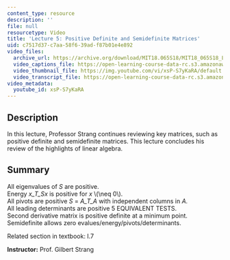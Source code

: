 ```yaml
---
content_type: resource
description: ''
file: null
resourcetype: Video
title: 'Lecture 5: Positive Definite and Semidefinite Matrices'
uid: c7517d37-c7aa-58f6-39ad-f87b01e4e892
video_files:
  archive_url: https://archive.org/download/MIT18.065S18/MIT18_065S18_Lecture05_300k.mp4
  video_captions_file: https://open-learning-course-data-rc.s3.amazonaws.com/18-065-matrix-methods-in-data-analysis-signal-processing-and-machine-learning-spring-2018/649eb67753ea59e389a8910953bf0b59_xsP-S7yKaRA.vtt
  video_thumbnail_file: https://img.youtube.com/vi/xsP-S7yKaRA/default.jpg
  video_transcript_file: https://open-learning-course-data-rc.s3.amazonaws.com/18-065-matrix-methods-in-data-analysis-signal-processing-and-machine-learning-spring-2018/fdfd63a2ed5a54bd6b927fee250ea7bd_xsP-S7yKaRA.pdf
video_metadata:
  youtube_id: xsP-S7yKaRA
---
```


Description
-----------

In this lecture, Professor Strang continues reviewing key matrices, such as positive definite and semidefinite matrices. This lecture concludes his review of the highlights of linear algebra.

Summary
-------

All eigenvalues of _S_ are positive.  
Energy _x_T_Sx_ is positive for _x_ \\(\\neq 0\\).  
All pivots are positive _S_ = _A_T_A_ with independent columns in _A._  
All leading determinants are positive 5 EQUIVALENT TESTS.  
Second derivative matrix is positive definite at a minimum point.  
Semidefinite allows zero evalues/energy/pivots/determinants.

Related section in textbook: I.7

**Instructor:** Prof. Gilbert Strang